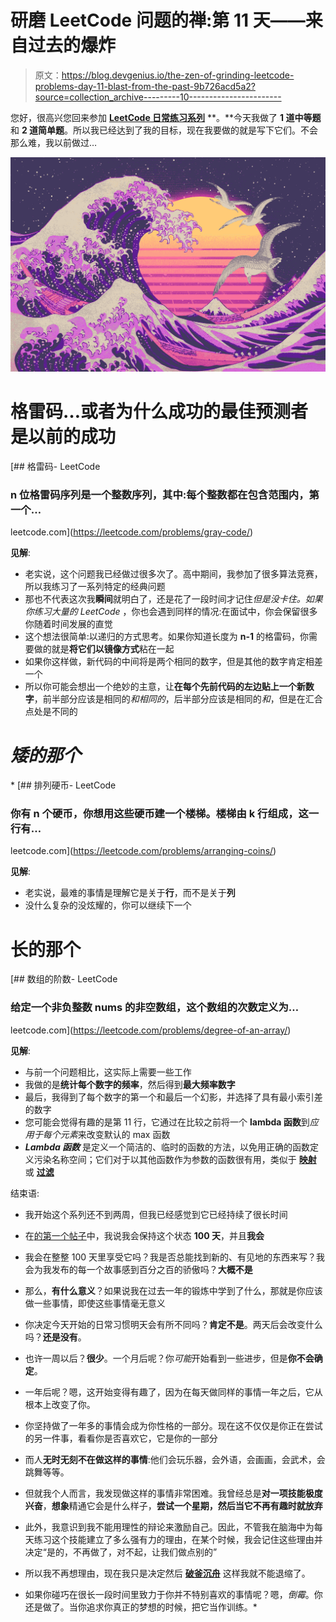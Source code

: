 # 研磨 LeetCode 问题的禅:第 11 天——来自过去的爆炸

> 原文：<https://blog.devgenius.io/the-zen-of-grinding-leetcode-problems-day-11-blast-from-the-past-9b726acd5a2?source=collection_archive---------10----------------------->

您好，很高兴您回来参加 [**LeetCode 日常练习系列**](https://medium.com/@matei.danut.dm/the-zen-of-grinding-leetcode-problems-day-0-motivation-681842565166) **。**今天我做了 **1 道中等题**和 **2 道简单题**。所以我已经达到了我的目标，现在我要做的就是写下它们。不会那么难，我以前做过…

![](img/86b4f6278e8d004d90d9a2650ed0b8ea.png)

# 格雷码…或者为什么成功的最佳预测者是以前的成功

[](https://leetcode.com/problems/gray-code/) [## 格雷码- LeetCode

### n 位格雷码序列是一个整数序列，其中:每个整数都在包含范围内，第一个…

leetcode.com](https://leetcode.com/problems/gray-code/) 

**见解**:

*   老实说，这个问题我已经做过很多次了。高中期间，我参加了很多算法竞赛，所以我练习了一系列特定的经典问题
*   那也不代表这次我**瞬间**就明白了，还是花了一段时间才记住*但是没卡住。如果你练习大量的 LeetCode* ，你也会遇到同样的情况:在面试中，你会保留很多你随着时间发展的直觉
*   这个想法很简单:以递归的方式思考。如果你知道长度为 **n-1** 的格雷码，你需要做的就是**将它们以镜像方式**粘在一起
*   如果你这样做，新代码的中间将是两个相同的数字，但是其他的数字肯定相差一个
*   所以你可能会想出一个绝妙的主意，让**在每个先前代码的左边贴上一个新数字**，前半部分应该是相同的*和相同的*，后半部分应该是相同的*和*，但是在汇合点处是不同的

# *矮的那个*

*[](https://leetcode.com/problems/arranging-coins/) [## 排列硬币- LeetCode

### 你有 n 个硬币，你想用这些硬币建一个楼梯。楼梯由 k 行组成，这一行有…

leetcode.com](https://leetcode.com/problems/arranging-coins/) 

**见解**:

*   老实说，最难的事情是理解它是关于**行**，而不是关于**列**
*   没什么复杂的没炫耀的，你可以继续下一个

# 长的那个

[](https://leetcode.com/problems/degree-of-an-array/) [## 数组的阶数- LeetCode

### 给定一个非负整数 nums 的非空数组，这个数组的次数定义为…

leetcode.com](https://leetcode.com/problems/degree-of-an-array/) 

**见解**:

*   与前一个问题相比，这实际上需要一些工作
*   我做的是**统计每个数字的频率**，然后得到**最大频率数字**
*   最后，我得到了每个数字的第一个和最后一个幻影，并选择了具有最小索引差的数字
*   您可能会觉得有趣的是第 11 行，它通过在比较之前将一个 **lambda 函数**到*应用于每个元素*来改变默认的 max 函数
*   ***Lambda 函数*** 是定义一个简洁的、临时的函数的方法，以免用正确的函数定义污染名称空间；它们对于以其他函数作为参数的函数很有用，类似于 [**映射**](https://docs.python.org/3/library/functions.html#map) 或 [**过滤**](https://docs.python.org/3/library/functions.html#filter)

结束语:

*   我开始这个系列还不到两周，但我已经感觉到它已经持续了很长时间
*   在[的第一个帖子](https://medium.com/@mateidanut/the-zen-of-grinding-leetcode-problems-day-0-motivation-681842565166)中，我说我会保持这个状态 **100 天**，并且**我会**
*   我会在整整 100 天里享受它吗？我是否总能找到新的、有见地的东西来写？我会为我发布的每一个故事感到百分之百的骄傲吗？**大概不是**
*   那么，**有什么意义**？如果说我在过去一年的锻炼中学到了什么，那就是你应该做一些事情，即使这些事情毫无意义
*   你决定今天开始的日常习惯明天会有所不同吗？**肯定不是**。两天后会改变什么吗？**还是没有**。
*   也许一周以后？**很少**。一个月后呢？你*可能*开始看到一些进步，但是**你不会确定**。
*   一年后呢？嗯，这开始变得有趣了，因为在每天做同样的事情一年之后，它从根本上改变了你。
*   你坚持做了一年多的事情会成为你性格的一部分。现在这不仅仅是你正在尝试的另一件事，看看你是否喜欢它，它是你的一部分
*   而人**无时无刻不在做这样的事情**:他们会玩乐器，会外语，会画画，会武术，会跳舞等等。

*   但就我个人而言，我发现做这样的事情非常困难。我曾经总是**对一项技能极度兴奋**，**想象**精通它会是什么样子，**尝试一个星期，**然后**当它不再有趣时就放弃**
*   此外，我意识到我不能用理性的辩论来激励自己。因此，不管我在脑海中为每天练习这个技能建立了多么强有力的理由，在某个时候，我会记住这些理由并决定“是的，不再做了，对不起，让我们做点别的”
*   所以我不再想理由，现在我只是决定然后 [**破釜沉舟**](https://en.wikipedia.org/wiki/Point_of_no_return) 这样我就不能退缩了。
*   如果你碰巧在很长一段时间里致力于你并不特别喜欢的事情呢？嗯，*倒霉*。你还是做了。当你追求你真正的梦想的时候，把它当作训练。*